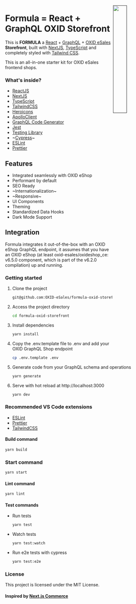 [<img align="right" src="https://github.com/OXID-eSales/formula-oxid-storefront/blob/main/public/logo.svg?sanitize=true" width="30%" />]()

# Formula = React + GraphQL OXID Storefront

This is **FORMULA** a [React](https://reactjs.org) + [GraphQL](https://github.com/OXID-eSales/graphql-storefront-module) + [OXID eSales](https://oxid-esales.com) **Storefront**, built with [NextJS](https://www.nextjs.org), [TypeScript](https://www.typescriptlang.org/) and completely styled with [Tailwind CSS](https://tailwindcss.com/).

This is an all-in-one starter kit for OXID eSales frontend shops.

### What's inside?

- [ReactJS](https://reactjs.org)
- [NextJS](https://www.nextjs.org)
- [TypeScript](https://www.typescriptlang.org)
- [TailwindCSS](https://tailwindcss.com)
- [Heroicons](https://heroicons.com/)
- [ApolloClient](https://www.apollographql.com/docs/react/)
- [GraphQL Code Generator](https://www.graphql-code-generator.com/)
- [Jest](https://jestjs.io)
- [Testing Library](https://testing-library.com)
- ~[Cypress](https://www.cypress.io)~
- [ESLint](https://eslint.org)
- [Prettier](https://prettier.io)

## Features

- Integrated seamlessly with OXID eShop
- Performant by default
- SEO Ready
- ~Internationalization~
- ~Responsive~
- UI Components
- Theming
- Standardized Data Hooks
- Dark Mode Support

## Integration

Formula integrates it out-of-the-box with an OXID eShop GraphQL endpoint, it assumes that you have an OXID eShop (at least oxid-esales/oxideshop_ce: v6.5.0 component, which is part of the v6.2.0 compilation) up and running.

### Getting started

1. Clone the project

   ```bash
   git@github.com:OXID-eSales/formula-oxid-storefront.git
   ```

2. Access the project directory

   ```bash
   cd formula-oxid-storefront
   ```

3. Install dependencies

   ```bash
   yarn install
   ```

4. Copy the .env.template file to .env and add your OXID GraphQL Shop endpoint

   ```bash
   cp .env.template .env
   ```

5. Generate code from your GraphQL schema and operations

   ```bash
   yarn generate
   ```

6. Serve with hot reload at http://localhost:3000
   ```bash
   yarn dev
   ```

### Recommended VS Code extensions

- [ESLint](https://marketplace.visualstudio.com/items?itemName=dbaeumer.vscode-eslint)
- [Prettier](https://marketplace.visualstudio.com/items?itemName=esbenp.prettier-vscode)
- [TailwindCSS](https://marketplace.visualstudio.com/items?itemName=bradlc.vscode-tailwindcss)

#### Build command

```bash
yarn build
```

### Start command

```bash
yarn start
```

#### Lint command

```bash
yarn lint
```

#### Test commands

- Run tests
  ```bash
  yarn test
  ```
- Watch tests
  ```bash
  yarn test:watch
  ```
- Run e2e tests with cypress
  ```bash
  yarn test:e2e
  ```

### License

This project is licensed under the MIT License.

#### Inspired by [Next.js Commerce](https://nextjs.org/commerce)
